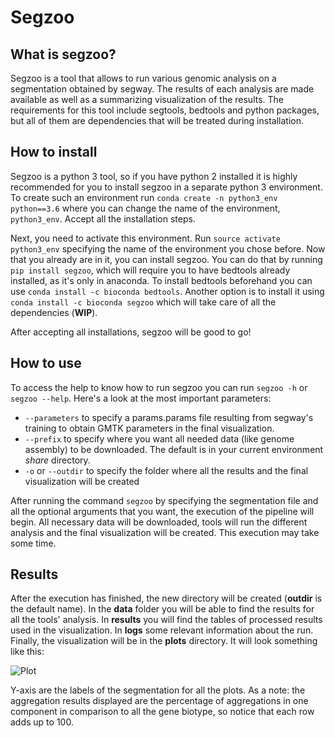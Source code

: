 # Segzoo

## What is segzoo?

Segzoo is a tool that allows to run various genomic analysis on a segmentation obtained by segway. The results of each analysis are made available as well as a summarizing visualization of the results. The requirements for this tool include segtools, bedtools and python packages, but all of them are dependencies that will be treated during installation.

## How to install

Segzoo is a python 3 tool, so if you have python 2 installed it is highly recommended for you to install segzoo in a separate python 3 environment. To create such an environment run `conda create -n python3_env python==3.6` where you can change the name of the environment, `python3_env`. Accept all the installation steps.

Next, you need to activate this environment. Run `source activate python3_env` specifying the name of the environment you chose before. Now that you already are in it, you can install segzoo. You can do that by running `pip install segzoo`, which will require you to have bedtools already installed, as it's only in anaconda. To install bedtools beforehand you can use `conda install -c bioconda bedtools`. Another option is to install it using `conda install -c bioconda segzoo` which will take care of all the dependencies (__WIP__).

After accepting all installations, segzoo will be good to go!

## How to use

To access the help to know how to run segzoo you can run `segzoo -h` or `segzoo --help`. Here's a look at the most important parameters:
- `--parameters` to specify a params.params file resulting from segway's training to obtain GMTK parameters in the final visualization.
- `--prefix` to specify where you want all needed data (like genome assembly) to be downloaded. The default is in your current environment *share* directory.
- `-o` or `--outdir` to specify the folder where all the results and the final visualization will be created

After running the command `segzoo` by specifying the segmentation file and all the optional arguments that you want, the execution of the pipeline will begin. All necessary data will be downloaded, tools will run the different analysis and the final visualization will be created. This execution may take some time.

## Results

After the execution has finished, the new directory will be created (**outdir** is the default name). In the **data** folder you will be able to find the results for all the tools' analysis. In **results** you will find the tables of processed results used in the visualization. In **logs** some relevant information about the run. Finally, the visualization will be in the **plots** directory. It will look something like this:

![Plot](https://bitbucket.org/hoffmanlab/segzoo/raw/default/plots/plot.png)

Y-axis are the labels of the segmentation for all the plots. As a note: the aggregation results displayed are the percentage of aggregations in one component in comparison to all the gene biotype, so notice that each row adds up to 100.
